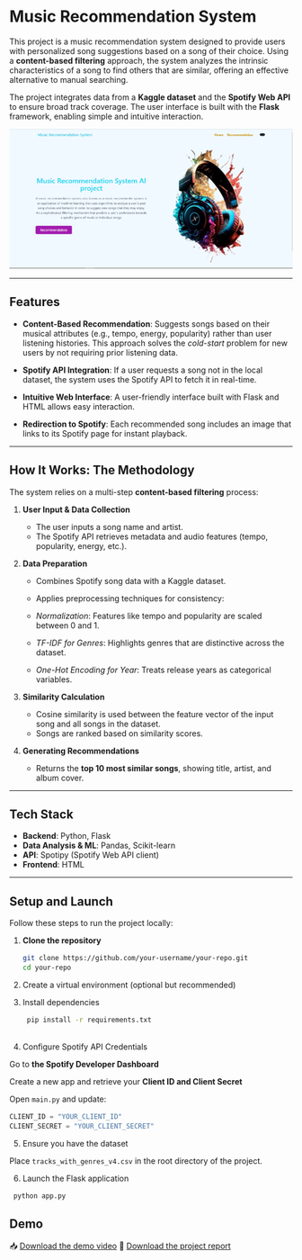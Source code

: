 # **Music Recommendation System**

This project is a music recommendation system designed to provide users with personalized song suggestions based on a song of their choice. Using a **content-based filtering** approach, the system analyzes the intrinsic characteristics of a song to find others that are similar, offering an effective alternative to manual searching.

The project integrates data from a **Kaggle dataset** and the **Spotify Web API** to ensure broad track coverage. The user interface is built with the **Flask** framework, enabling simple and intuitive interaction.

<div align="center">
  <img src="static/home_page.png" alt="Home page" width="600">
</div>

---

## **Features**

- **Content-Based Recommendation**: Suggests songs based on their musical attributes (e.g., tempo, energy, popularity) rather than user listening histories. This approach solves the *cold-start* problem for new users by not requiring prior listening data.

- **Spotify API Integration**: If a user requests a song not in the local dataset, the system uses the Spotify API to fetch it in real-time.

- **Intuitive Web Interface**: A user-friendly interface built with Flask and HTML allows easy interaction.

- **Redirection to Spotify**: Each recommended song includes an image that links to its Spotify page for instant playback.

---

## **How It Works: The Methodology**

The system relies on a multi-step **content-based filtering** process:

1. **User Input & Data Collection**  
   - The user inputs a song name and artist.  
   - The Spotify API retrieves metadata and audio features (tempo, popularity, energy, etc.).

2. **Data Preparation**  
   - Combines Spotify song data with a Kaggle dataset.  
   - Applies preprocessing techniques for consistency:

   - *Normalization*: Features like tempo and popularity are scaled between 0 and 1.  
   - *TF-IDF for Genres*: Highlights genres that are distinctive across the dataset.  
   - *One-Hot Encoding for Year*: Treats release years as categorical variables.

3. **Similarity Calculation**  
   - Cosine similarity is used between the feature vector of the input song and all songs in the dataset.  
   - Songs are ranked based on similarity scores.

4. **Generating Recommendations**  
   - Returns the **top 10 most similar songs**, showing title, artist, and album cover.

---

## **Tech Stack**

- **Backend**: Python, Flask  
- **Data Analysis & ML**: Pandas, Scikit-learn  
- **API**: Spotipy (Spotify Web API client)  
- **Frontend**: HTML  

---

## **Setup and Launch**

Follow these steps to run the project locally:

1. **Clone the repository**
   
   ```bash
   git clone https://github.com/your-username/your-repo.git
   cd your-repo
   
2. Create a virtual environment (optional but recommended)

3. Install dependencies

   ````bash
    pip install -r requirements.txt
  
4. Configure Spotify API Credentials

Go to **the Spotify Developer Dashboard**

Create a new app and retrieve your **Client ID and Client Secret**

Open ```main.py``` and update:

```python
CLIENT_ID = "YOUR_CLIENT_ID"
CLIENT_SECRET = "YOUR_CLIENT_SECRET"
```

5. Ensure you have the dataset

Place `tracks_with_genres_v4.csv` in the root directory of the project.

6. Launch the Flask application
  ```bash
   python app.py
```

## **Demo**
📥 [Download the demo video](demo.mp4)
📄 [Download the project report](report.pdf)


